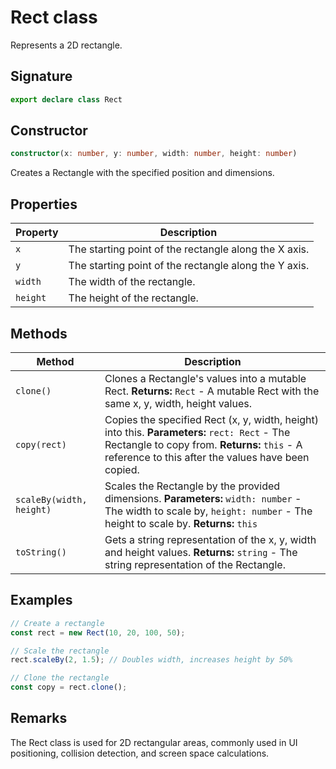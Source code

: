 # Rect class

Represents a 2D rectangle.

## Signature

```typescript
export declare class Rect
```

## Constructor

```typescript
constructor(x: number, y: number, width: number, height: number)
```

Creates a Rectangle with the specified position and dimensions.

## Properties

| Property | Description |
|----------|-------------|
| `x` | The starting point of the rectangle along the X axis. |
| `y` | The starting point of the rectangle along the Y axis. |
| `width` | The width of the rectangle. |
| `height` | The height of the rectangle. |

## Methods

| Method | Description |
|--------|-------------|
| `clone()` | Clones a Rectangle's values into a mutable Rect. **Returns:** `Rect` - A mutable Rect with the same x, y, width, height values. |
| `copy(rect)` | Copies the specified Rect (x, y, width, height) into this. **Parameters:** `rect: Rect` - The Rectangle to copy from. **Returns:** `this` - A reference to this after the values have been copied. |
| `scaleBy(width, height)` | Scales the Rectangle by the provided dimensions. **Parameters:** `width: number` - The width to scale by, `height: number` - The height to scale by. **Returns:** `this` |
| `toString()` | Gets a string representation of the x, y, width and height values. **Returns:** `string` - The string representation of the Rectangle. |

## Examples

```typescript
// Create a rectangle
const rect = new Rect(10, 20, 100, 50);

// Scale the rectangle
rect.scaleBy(2, 1.5); // Doubles width, increases height by 50%

// Clone the rectangle
const copy = rect.clone();
```

## Remarks

The Rect class is used for 2D rectangular areas, commonly used in UI positioning, collision detection, and screen space calculations.